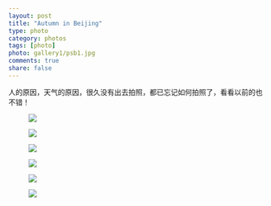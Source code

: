 ```yaml
---
layout: post
title: "Autumn in Beijing"
type: photo
category: photos
tags: [photo]
photo: gallery1/psb1.jpg
comments: true
share: false
---
```


人的原因，天气的原因，很久没有出去拍照，都已忘记如何拍照了，看看以前的也不错！

<figure>
	<a href="{{ site.url }}/images/gallery1/psb1.jpg"><img src="{{ site.url }}/images/gallery1/psb1.jpg"></a>
</figure>

<figure>
	<a href="{{ site.url }}/images/gallery1/psb2.jpg"><img src="{{ site.url }}/images/gallery1/psb2.jpg"></a>
</figure>

<figure>
	<a href="{{ site.url }}/images/gallery1/psb3.jpg"><img src="{{ site.url }}/images/gallery1/psb3.jpg"></a>
</figure>

<figure>
	<a href="{{ site.url }}/images/gallery1/psb4.jpg"><img src="{{ site.url }}/images/gallery1/psb4.jpg"></a>
</figure>

<figure>
	<a href="{{ site.url }}/images/gallery1/psb5.jpg"><img src="{{ site.url }}/images/gallery1/psb5.jpg"></a>
</figure>

<figure>
	<a href="{{ site.url }}/images/gallery1/psb6.jpg"><img src="{{ site.url }}/images/gallery1/psb6.jpg"></a>
</figure>